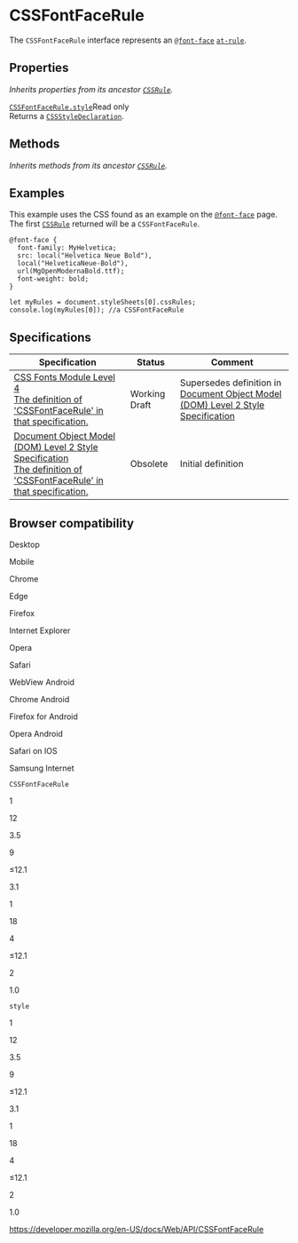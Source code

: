 # CSSFontFaceRule

The `CSSFontFaceRule` interface represents an [`@font-face`](https://developer.mozilla.org/en-US/docs/Web/CSS/@font-face) [`at-rule`](https://developer.mozilla.org/en-US/docs/Web/CSS/At-rule).

## Properties

_Inherits properties from its ancestor [`CSSRule`](cssrule)._

[`CSSFontFaceRule.style`](cssfontfacerule/style)<span class="badge inline readonly">Read only </span>  
Returns a [`CSSStyleDeclaration`](cssstyledeclaration).

## Methods

_Inherits methods from its ancestor [`CSSRule`](cssrule)._

## Examples

This example uses the CSS found as an example on the [`@font-face`](https://developer.mozilla.org/en-US/docs/Web/CSS/@font-face) page. The first [`CSSRule`](cssrule) returned will be a `CSSFontFaceRule`.

    @font-face {
      font-family: MyHelvetica;
      src: local("Helvetica Neue Bold"),
      local("HelveticaNeue-Bold"),
      url(MgOpenModernaBold.ttf);
      font-weight: bold;
    }

    let myRules = document.styleSheets[0].cssRules;
    console.log(myRules[0]); //a CSSFontFaceRule

## Specifications

<table><thead><tr class="header"><th>Specification</th><th>Status</th><th>Comment</th></tr></thead><tbody><tr class="odd"><td><a href="https://drafts.csswg.org/css-fonts-4/#om-fontface">CSS Fonts Module Level 4<br />
<span class="small">The definition of 'CSSFontFaceRule' in that specification.</span></a></td><td><span class="spec-wd">Working Draft</span></td><td>Supersedes definition in <a href="https://www.w3.org/TR/DOM-Level-2-Style/">Document Object Model (DOM) Level 2 Style Specification</a></td></tr><tr class="even"><td><a href="https://www.w3.org/TR/DOM-Level-2-Style/css.html#CSS-CSSFontFaceRule">Document Object Model (DOM) Level 2 Style Specification<br />
<span class="small">The definition of 'CSSFontFaceRule' in that specification.</span></a></td><td><span class="spec-obsolete">Obsolete</span></td><td>Initial definition</td></tr></tbody></table>

## Browser compatibility

Desktop

Mobile

Chrome

Edge

Firefox

Internet Explorer

Opera

Safari

WebView Android

Chrome Android

Firefox for Android

Opera Android

Safari on IOS

Samsung Internet

`CSSFontFaceRule`

1

12

3.5

9

≤12.1

3.1

1

18

4

≤12.1

2

1.0

`style`

1

12

3.5

9

≤12.1

3.1

1

18

4

≤12.1

2

1.0

<a href="https://developer.mozilla.org/en-US/docs/Web/API/CSSFontFaceRule" class="_attribution-link">https://developer.mozilla.org/en-US/docs/Web/API/CSSFontFaceRule</a>

